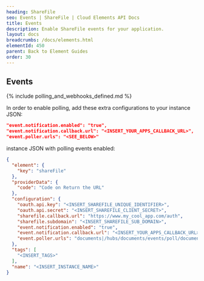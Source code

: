 ```yaml
---
heading: ShareFile
seo: Events | ShareFile | Cloud Elements API Docs
title: Events
description: Enable ShareFile events for your application.
layout: docs
breadcrumbs: /docs/elements.html
elementId: 450
parent: Back to Element Guides
order: 30
---
```


## Events

{% include polling_and_webhooks_defined.md %}

In order to enable polling, add these extra configurations to your instance JSON:

```JSON
"event.notification.enabled": "true",
"event.notification.callback.url": "<INSERT_YOUR_APPS_CALLBACK_URL>",
"event.poller.urls": "<SEE_BELOW>"
```

instance JSON with polling events enabled:

```json
{
  "element": {
    "key": "shareFile"
  },
  "providerData": {
    "code": "Code on Return the URL"
  },
  "configuration": {
    "oauth.api.key": "<INSERT_SHAREFILE_UNIQUE_IDENTIFIER>",
    "oauth.api.secret": "<INSERT_SHAREFILE_CLIENT_SECRET>",
    "sharefile.callback.url": "https://www.my_cool_app.com/auth",
    "sharefile.subdomain": "<INSERT_SHAREFILE_SUB_DOMAIN>",
    "event.notification.enabled": "true",
    "event.notification.callback.url": "<INSERT_YOUR_APPS_CALLBACK_URL>",
    "event.poller.urls": "documents|/hubs/documents/events/poll/documents?where=lastmodifieddate='${gmtDate:yyyy-MM-dd'T'HH:mm:ss'Z'}'"
  },
  "tags": [
    "<INSERT_TAGS>"
  ],
  "name": "<INSERT_INSTANCE_NAME>"
}
```
